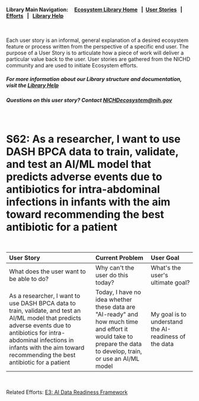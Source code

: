 #### Library Main Navigation: &nbsp; &nbsp; <b> [Ecosystem Library Home](https://github.com/NIH-NICHD-Ecosystem) </b> &nbsp; | &nbsp;[User Stories](https://github.com/NIH-NICHD-Ecosystem/UserStories/blob/main/README.md) &nbsp; | &nbsp; [Efforts](https://github.com/NIH-NICHD-Ecosystem/Efforts/blob/main/README.md) &nbsp; | &nbsp; [Library Help](https://github.com/NIH-NICHD-Ecosystem/LibraryHelp/blob/main/README.md)
</br>

Each user story is an informal, general explanation of a desired ecosystem feature or process written from the perspective of a specific end user. The purpose of a User Story is to articulate how a piece of work will deliver a particular value back to the user. User stories are gathered from the NICHD community and are used to initiate Ecosystem efforts.

##### For more information about our Library structure and documentation, visit the [Library Help](https://github.com/NIH-NICHD-Ecosystem/LibraryHelp/blob/main/README.md) 
##### Questions on this user story? Contact [NICHDecosystem@nih.gov](mailto:NICHDecosystem@nih.gov?subject=Ecosystem_Library)
<br>

# S62: As a researcher, I want to use DASH BPCA data to train, validate, and test an AI/ML model that predicts adverse events due to antibiotics for intra-abdominal infections in infants with the aim toward recommending the best antibiotic for a patient     

<br>

| User Story | Current Problem | User Goal
| :------------- | :------------ | :------------ |
| What does the user want to be able to do? | Why can't the user do this today? | What's the user's ultimate goal?
| As a researcher, I want to use DASH BPCA data to train, validate, and test an AI/ML model that predicts adverse events due to antibiotics for intra-abdominal infections in infants with the aim toward recommending the best antibiotic for a patient | Today, I have no idea whether these data are "AI-ready" and how much time and effort it would take to prepare the data to develop, train, or use an AI/ML model | My goal is to understand the AI-readiness of the data
<br>

Related Efforts: [E3: AI Data Readiness Framework](https://github.com/NIH-NICHD-Ecosystem/AI-Data-Readiness-Framework/blob/main/README.md) 


<br>
